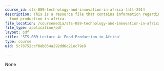 ```yaml
---
course_id: sts-089-technology-and-innovation-in-africa-fall-2014
description: This is a resource file that contains information regarding lecture 4
  food production in africa.
file_location: /coursemedia/sts-089-technology-and-innovation-in-africa-fall-2014/5c78752ccf8eb054a292dd6c21ec79e8_MITSTS_089F14_Lecture4.pdf
file_type: application/pdf
layout: pdf
title: 'STS.089 Lecture 4: Food Production in Africa'
type: course
uid: 5c78752ccf8eb054a292dd6c21ec79e8

---
```

None